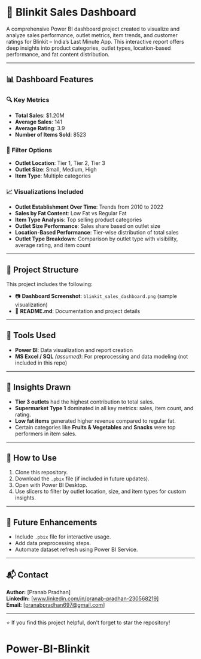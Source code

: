 # 🛒 Blinkit Sales Dashboard

A comprehensive Power BI dashboard project created to visualize and analyze sales performance, outlet metrics, item trends, and customer ratings for Blinkit – India’s Last Minute App. This interactive report offers deep insights into product categories, outlet types, location-based performance, and fat content distribution.

---

## 📊 Dashboard Features

### 🔍 Key Metrics
- **Total Sales**: $1.20M
- **Average Sales**: 141
- **Average Rating**: 3.9
- **Number of Items Sold**: 8523

### 📌 Filter Options
- **Outlet Location**: Tier 1, Tier 2, Tier 3
- **Outlet Size**: Small, Medium, High
- **Item Type**: Multiple categories

### 📈 Visualizations Included
- **Outlet Establishment Over Time**: Trends from 2010 to 2022
- **Sales by Fat Content**: Low Fat vs Regular Fat
- **Item Type Analysis**: Top selling product categories
- **Outlet Size Performance**: Sales share based on outlet size
- **Location-Based Performance**: Tier-wise distribution of total sales
- **Outlet Type Breakdown**: Comparison by outlet type with visibility, average rating, and item count

---

## 📁 Project Structure

This project includes the following:
- 📷 **Dashboard Screenshot**: `blinkit_sales_dashboard.png` (sample visualization)
- 📄 **README.md**: Documentation and project details

---

## 🚀 Tools Used
- **Power BI**: Data visualization and report creation
- **MS Excel / SQL** *(assumed)*: For preprocessing and data modeling (not included in this repo)

---

## 🎯 Insights Drawn
- **Tier 3 outlets** had the highest contribution to total sales.
- **Supermarket Type 1** dominated in all key metrics: sales, item count, and rating.
- **Low fat items** generated higher revenue compared to regular fat.
- Certain categories like **Fruits & Vegetables** and **Snacks** were top performers in item sales.

---

## 📝 How to Use
1. Clone this repository.
2. Download the `.pbix` file (if included in future updates).
3. Open with Power BI Desktop.
4. Use slicers to filter by outlet location, size, and item types for custom insights.

---

## 📌 Future Enhancements
- Include `.pbix` file for interactive usage.
- Add data preprocessing steps.
- Automate dataset refresh using Power BI Service.

---

## 📬 Contact
**Author:** [Pranab Pradhan]  
**LinkedIn:** [www.linkedin.com/in/pranab-pradhan-230568219]  
**Email:** [pranabpradhan697@gmail.com]  

---

⭐ If you find this project helpful, don’t forget to star the repository!
# Power-BI-Blinkit
